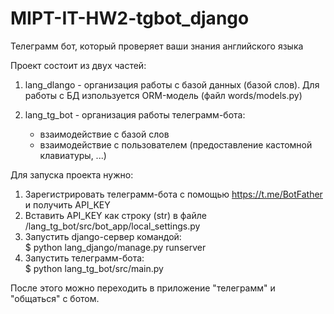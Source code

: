 # MIPT-IT-HW2-tgbot_django
Телеграмм бот, который проверяет ваши знания английского языка

Проект состоит из двух частей:
1) lang_dlango - организация работы с базой данных (базой слов).
Для работы с БД изпользуется ORM-модель (файл words/models.py)

2) lang_tg_bot - организация работы телеграмм-бота:
    - взаимодействие с базой слов
    - взаимодействие с пользователем (предоставление кастомной клавиатуры, ...)
    
Для запуска проекта нужно:
1. Зарегистрировать телеграмм-бота с помощью https://t.me/BotFather и получить API_KEY
2. Вставить API_KEY как строку (str) в файле /lang_tg_bot/src/bot_app/local_settings.py
3. Запустить django-сервер командой:  
  $ python lang_django/manage.py runserver
4. Запустить телеграмм-бота:  
  $ python lang_tg_bot/src/main.py

После этого можно переходить в приложение "телеграмм" и "общаться" с ботом.
